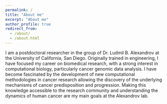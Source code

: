 ```yaml
---
permalink: /
title: "About me"
excerpt: "About me"
author_profile: true
redirect_from: 
  - /about/
  - /about.html
---
```


I am a postdoctoral researcher in the group of Dr. Ludmil B. Alexandrov at the University of California, San Diego. Originally trained in engineering, I have focused my career on biomedical research, with a strong interest in computational biology, particularly cancer genomic data analysis. I have become fascinated by the development of new computational methodologies in cancer research allowing the discovery of the underlying mechanisms of cancer predisposition and progression. Making this knowledge accessible to the research community and understanding the dynamics of human cancer are my main goals at the Alexandrov lab.
